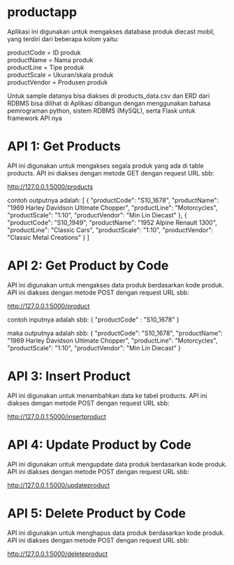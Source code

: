 # productapp
Aplikasi ini digunakan untuk mengakses database produk diecast mobil, yang terdiri dari beberapa kolom yaitu:

productCode = ID produk <br />
productName = Nama produk <br />
productLine = Tipe produk <br />
productScale = Ukuran/skala produk <br />
productVendor = Produsen produk <br />

Untuk sample datanya bisa diakses di products_data.csv dan ERD dari RDBMS bisa dilihat di 
Aplikasi dibangun dengan menggunakan bahasa pemrograman python, sistem RDBMS (MySQL), serta Flask untuk framework API nya 

# API 1: Get Products
API ini digunakan untuk mengakses segala produk yang ada di table products. API ini diakses dengan metode GET dengan request URL sbb: 

http://127.0.0.1:5000/products

contoh outputnya adalah:
[
    {
        "productCode": "S10_1678",
        "productName": "1969 Harley Davidson Ultimate Chopper",
        "productLine": "Motorcycles",
        "productScale": "1:10",
        "productVendor": "Min Lin Diecast"
    },
    {
        "productCode": "S10_1949",
        "productName": "1952 Alpine Renault 1300",
        "productLine": "Classic Cars",
        "productScale": "1:10",
        "productVendor": "Classic Metal Creations"
    }
]

# API 2: Get Product by Code
API ini digunakan untuk mengakses data produk berdasarkan kode produk. API ini diakses dengan metode POST dengan request URL sbb: 

http://127.0.0.1:5000/product

contoh inputnya adalah sbb:
{
    "productCode" : "S10_1678"
}

maka outputnya adalah sbb:
{
    "productCode": "S10_1678",
    "productName": "1969 Harley Davidson Ultimate Chopper",
    "productLine": "Motorcycles",
    "productScale": "1:10",
    "productVendor": "Min Lin Diecast"
}

# API 3: Insert Product
API ini digunakan untuk menambahkan data ke tabel products. API ini diakses dengan metode POST dengan request URL sbb: 

http://127.0.0.1:5000/insertproduct

# API 4: Update Product by Code
API ini digunakan untuk mengupdate data produk berdasarkan kode produk. API ini diakses dengan metode POST dengan request URL sbb: 

http://127.0.0.1:5000/updateproduct

# API 5: Delete Product by Code
API ini digunakan untuk menghapus data produk berdasarkan kode produk. API ini diakses dengan metode POST dengan request URL sbb: 

http://127.0.0.1:5000/deleteproduct

